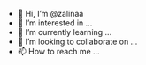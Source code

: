- 👋 Hi, I’m @zalinaa
- 👀 I’m interested in ...
- 🌱 I’m currently learning ...
- 💞️ I’m looking to collaborate on ...
- 📫 How to reach me ...

<!---
zalinaa/zalinaa is a ✨ special ✨ repository because its `README.md` (this file) appears on your GitHub profile.
You can click the Preview link to take a look at your changes.
--->
